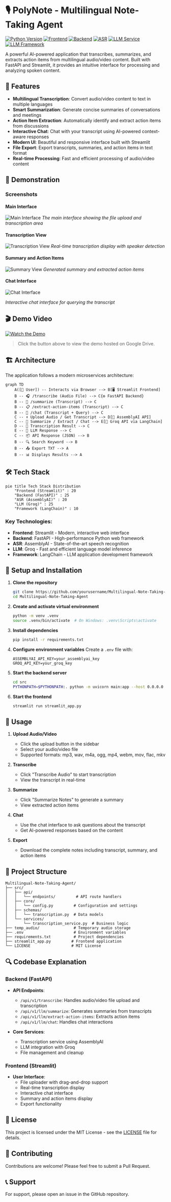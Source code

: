 # 🎙️ PolyNote - Multilingual Note-Taking Agent

[![Python Version](https://img.shields.io/badge/Python-3.10+-blue)](https://python.org)
[![Frontend](https://img.shields.io/badge/Frontend-Streamlit-red)](https://streamlit.io/)
[![Backend](https://img.shields.io/badge/Backend-FastAPI-lightblue)](https://fastapi.tiangolo.com/)
[![ASR](https://img.shields.io/badge/ASR-AssemblyAI-darkblue)](https://www.assemblyai.com/)
[![LLM Service](https://img.shields.io/badge/LLM-Groq-black)](https://groq.com/)
[![LLM Framework](https://img.shields.io/badge/Framework-LangChain-darkgreen)](https://www.langchain.com/)

A powerful AI-powered application that transcribes, summarizes, and extracts action items from multilingual audio/video content. Built with FastAPI and Streamlit, it provides an intuitive interface for processing and analyzing spoken content.

## 🌟 Features

- **Multilingual Transcription**: Convert audio/video content to text in multiple languages
- **Smart Summarization**: Generate concise summaries of conversations and meetings
- **Action Item Extraction**: Automatically identify and extract action items from discussions
- **Interactive Chat**: Chat with your transcript using AI-powered context-aware responses
- **Modern UI**: Beautiful and responsive interface built with Streamlit
- **File Export**: Export transcripts, summaries, and action items in text format
- **Real-time Processing**: Fast and efficient processing of audio/video content

## 🎥 Demonstration

### Screenshots

#### Main Interface
![Main Interface](screenshots/main_interface.png)
*The main interface showing the file upload and transcription area*

#### Transcription View
![Transcription View](screenshots/transcription_view.png)
*Real-time transcription display with speaker detection*

#### Summary and Action Items
![Summary View](screenshots/summary_view.png)
*Generated summary and extracted action items*

#### Chat Interface
![Chat Interface](screenshots/chat_interface.png)

*Interactive chat interface for querying the transcript*
## 🎬 Demo Video

[![Watch the Demo](https://img.shields.io/badge/▶️-Click_to_Watch_Demo-ff0000?style=for-the-badge)](https://drive.google.com/file/d/11KDdiyt3EsEeAbZEJTjpLOoaEp-ysaiw/view)

> Click the button above to view the demo hosted on Google Drive.

## 🏗️ Architecture

The application follows a modern microservices architecture:

```mermaid
graph TD
    A([👤 User]) -- Interacts via Browser --> B[🖥️ Streamlit Frontend]
    B -- 🎧 /transcribe (Audio File) --> C{⚙️ FastAPI Backend}
    B -- 📝 /summarize (Transcript) --> C
    B -- 📋 /extract-action-items (Transcript) --> C
    B -- 💬 /chat (Transcript + Query) --> C
    C -- ⬆️ Upload Audio / Get Transcript --> D[🧠 AssemblyAI API]
    C -- 🔁 Summarize / Extract / Chat --> E[🤖 Groq API via LangChain]
    D -- 📄 Transcription Result --> C
    E -- 🧠 LLM Response --> C
    C -- 📦 API Response (JSON) --> B
    B -- 🔍 Search Keyword --> B
    B -- 📤 Export TXT --> A
    B -- 📊 Displays Results --> A
```

## 🛠️ Tech Stack

```mermaid
pie title Tech Stack Distribution
    "Frontend (Streamlit)" : 20
    "Backend (FastAPI)" : 25
    "ASR (AssemblyAI)" : 20
    "LLM (Groq)" : 25
    "Framework (LangChain)" : 10
```

### Key Technologies:

- **Frontend**: Streamlit - Modern, interactive web interface
- **Backend**: FastAPI - High-performance Python web framework
- **ASR**: AssemblyAI - State-of-the-art speech recognition
- **LLM**: Groq - Fast and efficient language model inference
- **Framework**: LangChain - LLM application development framework

## 🚀 Setup and Installation

1. **Clone the repository**
   ```bash
   git clone https://github.com/yourusername/Multilingual-Note-Taking-Agent.git
   cd Multilingual-Note-Taking-Agent
   ```

2. **Create and activate virtual environment**
   ```bash
   python -m venv .venv
   source .venv/bin/activate  # On Windows: .venv\Scripts\activate
   ```

3. **Install dependencies**
   ```bash
   pip install -r requirements.txt
   ```

4. **Configure environment variables**
   Create a `.env` file with:
   ```
   ASSEMBLYAI_API_KEY=your_assemblyai_key
   GROQ_API_KEY=your_groq_key
   ```

5. **Start the backend server**
   ```bash
   cd src
   PYTHONPATH=$PYTHONPATH:. python -m uvicorn main:app --host 0.0.0.0 --port 8002 --reload
   ```

6. **Start the frontend**
   ```bash
   streamlit run streamlit_app.py
   ```

## 📖 Usage

1. **Upload Audio/Video**
   - Click the upload button in the sidebar
   - Select your audio/video file
   - Supported formats: mp3, wav, m4a, ogg, mp4, webm, mov, flac, mkv

2. **Transcribe**
   - Click "Transcribe Audio" to start transcription
   - View the transcript in real-time

3. **Summarize**
   - Click "Summarize Notes" to generate a summary
   - View extracted action items

4. **Chat**
   - Use the chat interface to ask questions about the transcript
   - Get AI-powered responses based on the content

5. **Export**
   - Download the complete notes including transcript, summary, and action items

## 📁 Project Structure

```
Multilingual-Note-Taking-Agent/
├── src/
│   ├── api/
│   │   └── endpoints/         # API route handlers
│   ├── core/
│   │   └── config.py         # Configuration and settings
│   ├── schemas/
│   │   └── transcription.py  # Data models
│   └── services/
│       └── transcription_service.py  # Business logic
├── temp_audio/               # Temporary audio storage
├── .env                      # Environment variables
├── requirements.txt          # Project dependencies
├── streamlit_app.py         # Frontend application
└── LICENSE                  # MIT License
```

## 🔍 Codebase Explanation

### Backend (FastAPI)

- **API Endpoints**:
  - `/api/v1/transcribe`: Handles audio/video file upload and transcription
  - `/api/v1/llm/summarize`: Generates summaries from transcripts
  - `/api/v1/llm/extract-action-items`: Extracts action items
  - `/api/v1/llm/chat`: Handles chat interactions

- **Core Services**:
  - Transcription service using AssemblyAI
  - LLM integration with Groq
  - File management and cleanup

### Frontend (Streamlit)

- **User Interface**:
  - File uploader with drag-and-drop support
  - Real-time transcription display
  - Interactive chat interface
  - Summary and action items display
  - Export functionality

## 📄 License

This project is licensed under the MIT License - see the [LICENSE](LICENSE) file for details.

## 🤝 Contributing

Contributions are welcome! Please feel free to submit a Pull Request.

## 📞 Support

For support, please open an issue in the GitHub repository.
